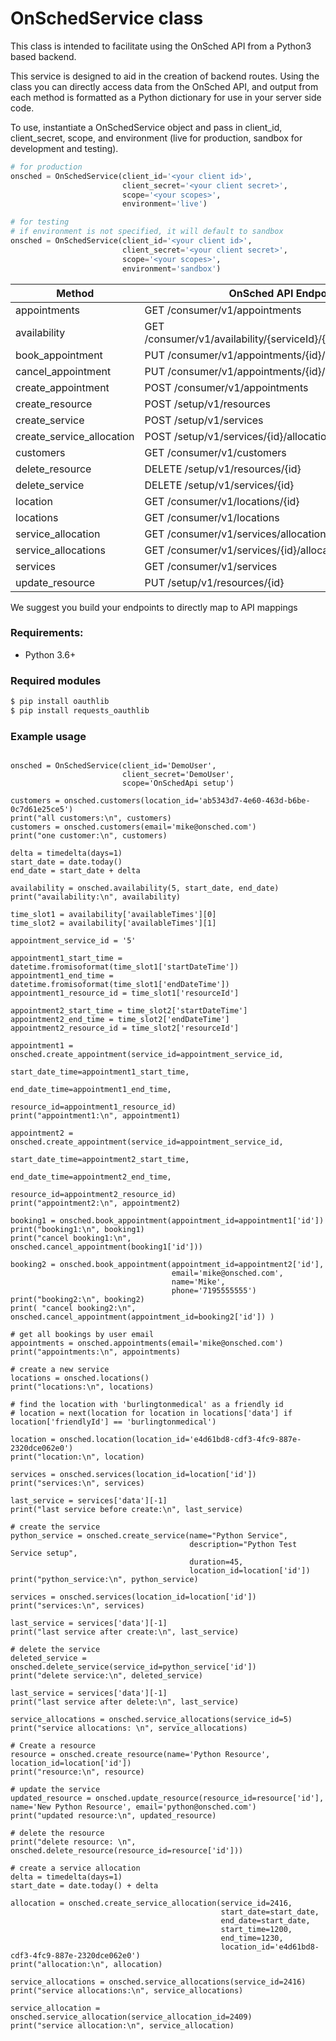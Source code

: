 # OnSchedService class

This class is intended to facilitate using the OnSched API from a Python3 based
backend.

This service is designed to aid in the creation of backend routes.  Using the class you can directly access
data from the OnSched API, and output from each method is formatted as a Python dictionary for use in your
server side code.

To use, instantiate a OnSchedService object and pass in client_id, client_secret, scope, and 
environment (live for production, sandbox for development and testing).
```python
# for production
onsched = OnSchedService(client_id='<your client id>', 
                         client_secret='<your client secret>', 
                         scope='<your scopes>', 
                         environment='live')

# for testing
# if environment is not specified, it will default to sandbox
onsched = OnSchedService(client_id='<your client id>', 
                         client_secret='<your client secret>', 
                         scope='<your scopes>', 
                         environment='sandbox')
```

|       Method        | OnSched API Endpoint |
|---------------------|----------------------|
| appointments | GET /consumer/v1/appointments |
| availability | GET /consumer/v1/availability/{serviceId}/{startDate}/{endDate} |
| book_appointment | PUT /consumer/v1/appointments/{id}/book |
| cancel_appointment | PUT /consumer/v1/appointments/{id}/cancel |
| create_appointment | POST /consumer/v1/appointments |
| create_resource | POST /setup/v1/resources |
| create_service | POST /setup/v1/services |
| create_service_allocation | POST /setup/v1/services/{id}/allocations |
| customers | GET /consumer/v1/customers |
| delete_resource | DELETE /setup/v1/resources/{id} |
| delete_service | DELETE /setup/v1/services/{id} |
| location | GET /consumer/v1/locations/{id} |
| locations | GET /consumer/v1/locations |
| service_allocation | GET /consumer/v1/services/allocations/{id} |
| service_allocations | GET /consumer/v1/services/{id}/allocations |
| services | GET /consumer/v1/services |
| update_resource | PUT /setup/v1/resources/{id} |

We suggest you build your endpoints to directly map to 
API mappings
### Requirements: 
- Python 3.6+

### Required modules
```python
$ pip install oauthlib
$ pip install requests_oauthlib
```

### Example usage
```python3

onsched = OnSchedService(client_id='DemoUser',
                         client_secret='DemoUser',
                         scope='OnSchedApi setup')

customers = onsched.customers(location_id='ab5343d7-4e60-463d-b6be-0c7d61e25ce5')
print("all customers:\n", customers)
customers = onsched.customers(email='mike@onsched.com')
print("one customer:\n", customers)

delta = timedelta(days=1)
start_date = date.today()
end_date = start_date + delta

availability = onsched.availability(5, start_date, end_date)
print("availability:\n", availability)

time_slot1 = availability['availableTimes'][0]
time_slot2 = availability['availableTimes'][1]

appointment_service_id = '5'

appointment1_start_time = datetime.fromisoformat(time_slot1['startDateTime'])
appointment1_end_time = datetime.fromisoformat(time_slot1['endDateTime'])
appointment1_resource_id = time_slot1['resourceId']

appointment2_start_time = time_slot2['startDateTime']
appointment2_end_time = time_slot2['endDateTime']
appointment2_resource_id = time_slot2['resourceId']

appointment1 = onsched.create_appointment(service_id=appointment_service_id,
                                          start_date_time=appointment1_start_time,
                                          end_date_time=appointment1_end_time,
                                          resource_id=appointment1_resource_id)
print("appointment1:\n", appointment1)

appointment2 = onsched.create_appointment(service_id=appointment_service_id,
                                          start_date_time=appointment2_start_time,
                                          end_date_time=appointment2_end_time,
                                          resource_id=appointment2_resource_id)
print("appointment2:\n", appointment2)

booking1 = onsched.book_appointment(appointment_id=appointment1['id'])
print("booking1:\n", booking1)
print("cancel booking1:\n", onsched.cancel_appointment(booking1['id']))

booking2 = onsched.book_appointment(appointment_id=appointment2['id'],
                                    email='mike@onsched.com',
                                    name='Mike',
                                    phone='7195555555')
print("booking2:\n", booking2)
print( "cancel booking2:\n", onsched.cancel_appointment(appointment_id=booking2['id']) )

# get all bookings by user email
appointments = onsched.appointments(email='mike@onsched.com')
print("appointments:\n", appointments)

# create a new service
locations = onsched.locations()
print("locations:\n", locations)

# find the location with 'burlingtonmedical' as a friendly id
# location = next(location for location in locations['data'] if location['friendlyId'] == 'burlingtonmedical')

location = onsched.location(location_id='e4d61bd8-cdf3-4fc9-887e-2320dce062e0')
print("location:\n", location)

services = onsched.services(location_id=location['id'])
print("services:\n", services)

last_service = services['data'][-1]
print("last service before create:\n", last_service)

# create the service
python_service = onsched.create_service(name="Python Service",
                                        description="Python Test Service setup",
                                        duration=45,
                                        location_id=location['id'])
print("python_service:\n", python_service)

services = onsched.services(location_id=location['id'])
print("services:\n", services)

last_service = services['data'][-1]
print("last service after create:\n", last_service)

# delete the service
deleted_service = onsched.delete_service(service_id=python_service['id'])
print("delete service:\n", deleted_service)

last_service = services['data'][-1]
print("last service after delete:\n", last_service)

service_allocations = onsched.service_allocations(service_id=5)
print("service allocations: \n", service_allocations)

# Create a resource
resource = onsched.create_resource(name='Python Resource', location_id=location['id'])
print("resource:\n", resource)

# update the service
updated_resource = onsched.update_resource(resource_id=resource['id'], name='New Python Resource', email='python@onsched.com')
print("updated resource:\n", updated_resource)

# delete the resource
print("delete resource: \n", onsched.delete_resource(resource_id=resource['id']))

# create a service allocation
delta = timedelta(days=1)
start_date = date.today() + delta

allocation = onsched.create_service_allocation(service_id=2416,
                                               start_date=start_date,
                                               end_date=start_date,
                                               start_time=1200,
                                               end_time=1230,
                                               location_id='e4d61bd8-cdf3-4fc9-887e-2320dce062e0')
print("allocation:\n", allocation)

service_allocations = onsched.service_allocations(service_id=2416)
print("service allocations:\n", service_allocations)

service_allocation = onsched.service_allocation(service_allocation_id=2409)
print("service allocation:\n", service_allocation)
```
